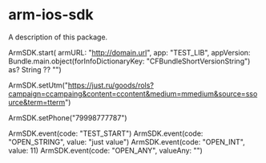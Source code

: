 # arm-ios-sdk

A description of this package.

ArmSDK.start(
    armURL: "http://domain.url",
    app: "TEST_LIB",
    appVersion: Bundle.main.object(forInfoDictionaryKey: "CFBundleShortVersionString") as? String ?? "")

ArmSDK.setUtm("https://just.ru/goods/rols?campaign=ccampaing&content=ccontent&medium=mmedium&source=ssource&term=tterm")

ArmSDK.setPhone("79998777787")

ArmSDK.event(code: "TEST_START")
ArmSDK.event(code: "OPEN_STRING", value: "just value")
ArmSDK.event(code: "OPEN_INT", value: 11)
ArmSDK.event(code: "OPEN_ANY", valueAny: "<xml></xml>")
